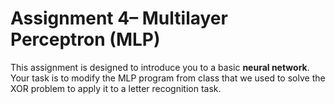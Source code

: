 # Assignment 4– Multilayer Perceptron (MLP)

This assignment is designed to introduce you to a basic **neural network**. Your task is to modify the MLP program from class that we used to solve the XOR problem to apply it to a letter recognition task.